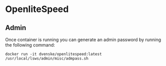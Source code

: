# OpenliteSpeed #

## Admin ##

Once container is running you can generate an admin password by running the following command:

```
docker run -it dvenske/openlitespeed:latest /usr/local/lsws/admin/misc/admpass.sh
```

